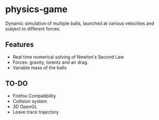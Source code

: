 # physics-game
Dynamic simulation of multiple balls, launched at various velocities and subject to different forces.

Features
--------
- Real time numerical solving of Newton's Second Law
- Forces: gravity, lorentz and air drag.
- Variable mass of the balls

TO-DO
-------
- Firefox Compatibility
- Collision system
- 3D OpenGL
- Leave trace trajectory
